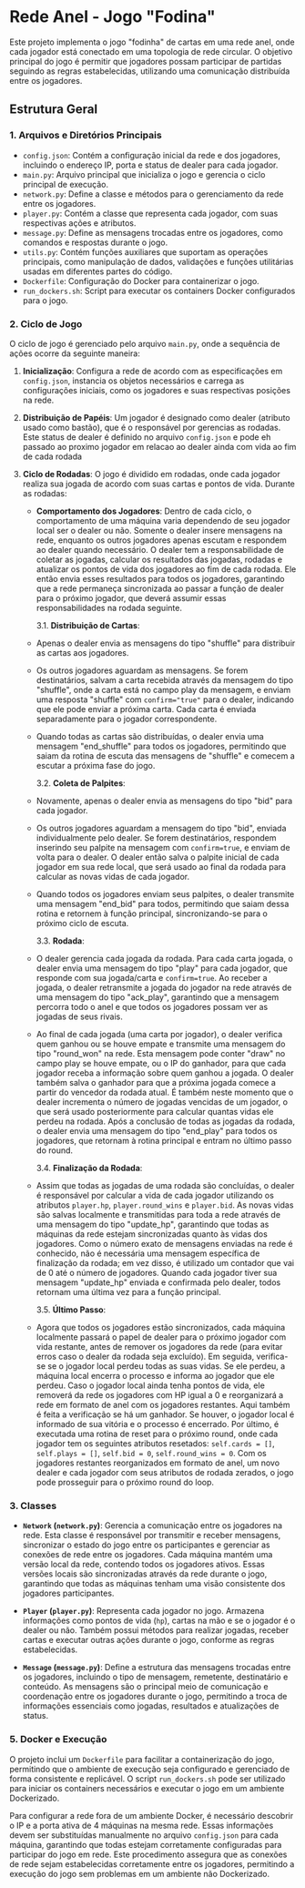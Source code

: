 # Rede Anel - Jogo "Fodina"

Este projeto implementa o jogo "fodinha" de cartas em uma rede anel, onde cada jogador está conectado em uma topologia de rede circular. O objetivo principal do jogo é permitir que jogadores possam participar de partidas seguindo as regras estabelecidas, utilizando uma comunicação distribuída entre os jogadores.

## Estrutura Geral

### 1. Arquivos e Diretórios Principais

- `config.json`: Contém a configuração inicial da rede e dos jogadores, incluindo o endereço IP, porta e status de dealer para cada jogador.
- `main.py`: Arquivo principal que inicializa o jogo e gerencia o ciclo principal de execução.
- `network.py`: Define a classe e métodos para o gerenciamento da rede entre os jogadores.
- `player.py`: Contém a classe que representa cada jogador, com suas respectivas ações e atributos.
- `message.py`: Define as mensagens trocadas entre os jogadores, como comandos e respostas durante o jogo.
- `utils.py`: Contém funções auxiliares que suportam as operações principais, como manipulação de dados, validações e funções utilitárias usadas em diferentes partes do código.
- `Dockerfile`: Configuração do Docker para containerizar o jogo.
- `run_dockers.sh`: Script para executar os containers Docker configurados para o jogo.

### 2. Ciclo de Jogo

O ciclo de jogo é gerenciado pelo arquivo `main.py`, onde a sequência de ações ocorre da seguinte maneira:

1. **Inicialização**: Configura a rede de acordo com as especificações em `config.json`, instancia os objetos necessários e carrega as configurações iniciais, como os jogadores e suas respectivas posições na rede.
2. **Distribuição de Papéis**: Um jogador é designado como dealer (atributo usado como bastão), que é o responsável por gerencias as rodadas. Este status de dealer é definido no arquivo `config.json` e pode eh passado ao proximo jogador em relacao ao dealer ainda com vida ao fim de cada rodada

3. **Ciclo de Rodadas**: O jogo é dividido em rodadas, onde cada jogador realiza sua jogada de acordo com suas cartas e pontos de vida. Durante as rodadas:

   - **Comportamento dos Jogadores**: Dentro de cada ciclo, o comportamento de uma máquina varia dependendo de seu jogador local ser o dealer ou não. Somente o dealer insere mensagens na rede, enquanto os outros jogadores apenas escutam e respondem ao dealer quando necessário. O dealer tem a responsabilidade de coletar as jogadas, calcular os resultados das jogadas, rodadas e atualizar os pontos de vida dos jogadores ao fim de cada rodada. Ele então envia esses resultados para todos os jogadores, garantindo que a rede permaneça sincronizada ao passar a função de dealer para o próximo jogador, que deverá assumir essas responsabilidades na rodada seguinte.

     3.1. **Distribuição de Cartas**:

   - Apenas o dealer envia as mensagens do tipo "shuffle" para distribuir as cartas aos jogadores.
   - Os outros jogadores aguardam as mensagens. Se forem destinatários, salvam a carta recebida através da mensagem do tipo "shuffle", onde a carta está no campo play da mensagem, e enviam uma resposta "shuffle" com `confirm="true"` para o dealer, indicando que ele pode enviar a próxima carta. Cada carta é enviada separadamente para o jogador correspondente.
   - Quando todas as cartas são distribuídas, o dealer envia uma mensagem "end_shuffle" para todos os jogadores, permitindo que saiam da rotina de escuta das mensagens de "shuffle" e comecem a escutar a próxima fase do jogo.

     3.2. **Coleta de Palpites**:

   - Novamente, apenas o dealer envia as mensagens do tipo "bid" para cada jogador.
   - Os outros jogadores aguardam a mensagem do tipo "bid", enviada individualmente pelo dealer. Se forem destinatários, respondem inserindo seu palpite na mensagem com `confirm=true`, e enviam de volta para o dealer. O dealer então salva o palpite inicial de cada jogador em sua rede local, que será usado ao final da rodada para calcular as novas vidas de cada jogador.
   - Quando todos os jogadores enviam seus palpites, o dealer transmite uma mensagem "end_bid" para todos, permitindo que saiam dessa rotina e retornem à função principal, sincronizando-se para o próximo ciclo de escuta.

     3.3. **Rodada**:

   - O dealer gerencia cada jogada da rodada. Para cada carta jogada, o dealer envia uma mensagem do tipo "play" para cada jogador, que responde com sua jogada/carta e `confirm=true`. Ao receber a jogada, o dealer retransmite a jogada do jogador na rede através de uma mensagem do tipo "ack_play", garantindo que a mensagem percorra todo o anel e que todos os jogadores possam ver as jogadas de seus rivais.
   - Ao final de cada jogada (uma carta por jogador), o dealer verifica quem ganhou ou se houve empate e transmite uma mensagem do tipo "round_won" na rede. Esta mensagem pode conter "draw" no campo play se houve empate, ou o IP do ganhador, para que cada jogador receba a informação sobre quem ganhou a jogada. O dealer também salva o ganhador para que a próxima jogada comece a partir do vencedor da rodada atual. É também neste momento que o dealer incrementa o número de jogadas vencidas de um jogador, o que será usado posteriormente para calcular quantas vidas ele perdeu na rodada. Após a conclusão de todas as jogadas da rodada, o dealer envia uma mensagem do tipo "end_play" para todos os jogadores, que retornam à rotina principal e entram no último passo do round.

     3.4. **Finalização da Rodada**:

   - Assim que todas as jogadas de uma rodada são concluídas, o dealer é responsável por calcular a vida de cada jogador utilizando os atributos `player.hp`, `player.round_wins` e `player.bid`. As novas vidas são salvas localmente e transmitidas para toda a rede através de uma mensagem do tipo "update_hp", garantindo que todas as máquinas da rede estejam sincronizadas quanto às vidas dos jogadores. Como o número exato de mensagens enviadas na rede é conhecido, não é necessária uma mensagem específica de finalização da rodada; em vez disso, é utilizado um contador que vai de 0 até o número de jogadores. Quando cada jogador tiver sua mensagem "update_hp" enviada e confirmada pelo dealer, todos retornam uma última vez para a função principal.

     3.5. **Último Passo**:

   - Agora que todos os jogadores estão sincronizados, cada máquina localmente passará o papel de dealer para o próximo jogador com vida restante, antes de remover os jogadores da rede (para evitar erros caso o dealer da rodada seja excluído). Em seguida, verifica-se se o jogador local perdeu todas as suas vidas. Se ele perdeu, a máquina local encerra o processo e informa ao jogador que ele perdeu. Caso o jogador local ainda tenha pontos de vida, ele removerá da rede os jogadores com HP igual a 0 e reorganizará a rede em formato de anel com os jogadores restantes. Aqui também é feita a verificação se há um ganhador. Se houver, o jogador local é informado de sua vitória e o processo é encerrado. Por último, é executada uma rotina de reset para o próximo round, onde cada jogador tem os seguintes atributos resetados: `self.cards = []`, `self.plays = []`, `self.bid = 0`, `self.round_wins = 0`. Com os jogadores restantes reorganizados em formato de anel, um novo dealer e cada jogador com seus atributos de rodada zerados, o jogo pode prosseguir para o próximo round do loop.

### 3. Classes

- **`Network` (`network.py`)**: Gerencia a comunicação entre os jogadores na rede. Esta classe é responsável por transmitir e receber mensagens, sincronizar o estado do jogo entre os participantes e gerenciar as conexões de rede entre os jogadores. Cada máquina mantém uma versão local da rede, contendo todos os jogadores ativos. Essas versões locais são sincronizadas através da rede durante o jogo, garantindo que todas as máquinas tenham uma visão consistente dos jogadores participantes.

- **`Player` (`player.py`)**: Representa cada jogador no jogo. Armazena informações como pontos de vida (`hp`), cartas na mão e se o jogador é o dealer ou não. Também possui métodos para realizar jogadas, receber cartas e executar outras ações durante o jogo, conforme as regras estabelecidas.

- **`Message` (`message.py`)**: Define a estrutura das mensagens trocadas entre os jogadores, incluindo o tipo de mensagem, remetente, destinatário e conteúdo. As mensagens são o principal meio de comunicação e coordenação entre os jogadores durante o jogo, permitindo a troca de informações essenciais como jogadas, resultados e atualizações de status.

### 5. Docker e Execução

O projeto inclui um `Dockerfile` para facilitar a containerização do jogo, permitindo que o ambiente de execução seja configurado e gerenciado de forma consistente e replicável. O script `run_dockers.sh` pode ser utilizado para iniciar os containers necessários e executar o jogo em um ambiente Dockerizado.

Para configurar a rede fora de um ambiente Docker, é necessário descobrir o IP e a porta ativa de 4 máquinas na mesma rede. Essas informações devem ser substituídas manualmente no arquivo `config.json` para cada máquina, garantindo que todas estejam corretamente configuradas para participar do jogo em rede. Este procedimento assegura que as conexões de rede sejam estabelecidas corretamente entre os jogadores, permitindo a execução do jogo sem problemas em um ambiente não Dockerizado.
